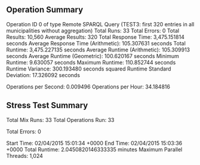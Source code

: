 Operation Summary
-----------------

Operation ID 0 of type Remote SPARQL Query (TEST3: first 320 entries in all municipalities without aggregation)
Total Runs: 33
Total Errors: 0
Total Results: 10,560
Average Results: 320
Total Response Time: 3,475.151814 seconds
Average Response Time (Arithmetic): 105.307631 seconds
Total Runtime: 3,475.227135 seconds
Average Runtime (Arithmetic): 105.309913 seconds
Average Runtime (Geometric): 100.620167 seconds
Minimum Runtime: 9.630057 seconds
Maximum Runtime: 110.852744 seconds
Runtime Variance: 300.193480 seconds squared
Runtime Standard Deviation: 17.326092 seconds

Operations per Second: 0.009496
Operations per Hour: 34.184816

Stress Test Summary
-----------------

Total Mix Runs: 33
Total Operations Run: 33

Total Errors: 0

Start Time: 02/04/2015 15:01:34 +0000
End Time: 02/04/2015 15:03:36 +0000
Total Runtime: 2.0450820146333335 minutes
Maximum Parallel Threads: 1,024
